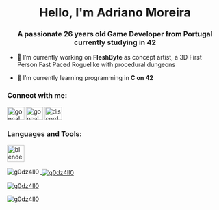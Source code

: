 <h1 align="center">Hello, I'm Adriano Moreira</h1>
<h3 align="center">A passionate 26 years old Game Developer from Portugal currently studying in 42</h3>

- 🔭 I’m currently working on **FleshByte** as concept artist, a 3D First Person Fast Paced Roguelike with procedural dungeons

- 🌱 I’m currently learning programming in **C on 42**

<h3 align="left">Connect with me:</h3>
<p align="left">
<a href="www.linkedin.com/in/adriano-moreira-428511264" target="blank"><img align="center" src="https://raw.githubusercontent.com/rahuldkjain/github-profile-readme-generator/master/src/images/icons/Social/linked-in-alt.svg" alt="gonçalo oliveira" height="30" width="40" /></a>
<a href="https://www.instagram.com/adrianosm99/" target="blank"><img align="center" src="https://raw.githubusercontent.com/rahuldkjain/github-profile-readme-generator/master/src/images/icons/Social/instagram.svg" alt="goncalo_g0d" height="30" width="40" /></a>
<a href="https://discord.gg/discordapp.com/users/458771028802273291" target="blank"><img align="center" src="https://raw.githubusercontent.com/rahuldkjain/github-profile-readme-generator/master/src/images/icons/Social/discord.svg" alt="discordapp.com/users/280037356239847425" height="30" width="40" /></a>
</p>

<h3 align="left">Languages and Tools:</h3>
<p align="left"> </a> <a href="https://www.blender.org/" target="_blank" rel="noreferrer"> <img src="https://download.blender.org/branding/community/blender_community_badge_white.svg" alt="blender" width="40" height="40"/> 

<p><img align="left" src="https://github-readme-stats.vercel.app/api/top-langs?username=g0dz4ll0&show_icons=true&theme=dark&locale=en&layout=compact" alt="g0dz4ll0" /></p>

<p>&nbsp;<img align="center" src="https://github-readme-stats.vercel.app/api?username=g0dz4ll0&show_icons=true&theme=dark&locale=en" alt="g0dz4ll0" /></p>

<p align="left"> <img src="https://komarev.com/ghpvc/?username=g0dz4ll0&label=Profile%20views&color=0e75b6&style=flat" alt="g0dz4ll0" /> </p>

<p align="left"> <a href="https://github.com/ryo-ma/github-profile-trophy"><img src="https://github-profile-trophy.vercel.app/?username=g0dz4ll0" alt="g0dz4ll0" /></a> </p>

